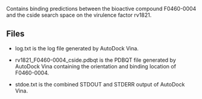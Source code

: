 Contains binding predictions between the bioactive compound F0460-0004 and the cside search space on the virulence factor rv1821.

## Files

- log.txt is the log file generated by AutoDock Vina.

- rv1821_F0460-0004_cside.pdbqt is the PDBQT file generated by AutoDock Vina containing the orientation and binding location of F0460-0004.

- stdoe.txt is the combined STDOUT and STDERR output of AutoDock Vina.

